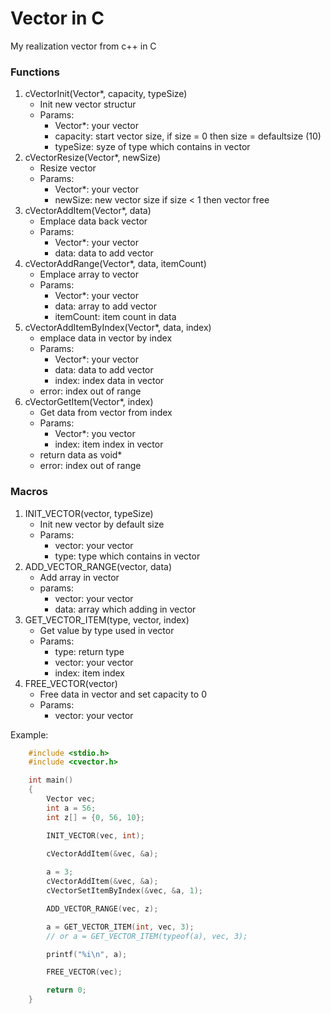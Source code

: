 # Vector in C
My realization vector from c++ in C

### Functions
1. cVectorInit(Vector*, capacity, typeSize)
   * Init new vector structur
   * Params:
      * Vector*: your vector
      * capacity: start vector size, if size = 0 then size = defaultsize (10)
      * typeSize: syze of type which contains in vector
2. cVectorResize(Vector*, newSize)
   * Resize vector
   * Params:
      * Vector*: your vector
      * newSize: new vector size if size < 1 then vector free
3. cVectorAddItem(Vector*, data)
   * Emplace data back vector
   * Params:
      * Vector*: your vector
      * data: data to add vector
4. cVectorAddRange(Vector*, data, itemCount)
   * Emplace array to vector
   * Params:
     * Vector*: your vector
     * data: array to add vector
     * itemCount: item count in data
5. cVectorAddItemByIndex(Vector*, data, index)
   * emplace data in vector by index
   * Params:
     * Vector*: your vector
     * data: data to add vector
     * index: index data in vector
   * error: index out of range
6. cVectorGetItem(Vector*, index)
   * Get data from vector from index
   * Params:
     * Vector*: you vector
     * index: item index in vector
   * return data as void*
   * error: index out of range

### Macros
1. INIT_VECTOR(vector, typeSize)
   * Init new vector by default size
   * Params:
     * vector: your vector
     * type: type which contains in vector
2. ADD_VECTOR_RANGE(vector, data)
   * Add array in vector
   * params:
     * vector: your vector
     * data: array which adding in vector
3. GET_VECTOR_ITEM(type, vector, index)
   * Get value by type used in vector
   * Params:
     * type: return type
     * vector: your vector
     * index: item index 
4. FREE_VECTOR(vector)
   * Free data in vector and set capacity to 0
   * Params:
     * vector: your vector

Example:
```c
    #include <stdio.h>
    #include <cvector.h>

    int main()
    {
        Vector vec;
        int a = 56;
        int z[] = {0, 56, 10};

        INIT_VECTOR(vec, int);

        cVectorAddItem(&vec, &a);
        
        a = 3;
        cVectorAddItem(&vec, &a);
        cVectorSetItemByIndex(&vec, &a, 1);

        ADD_VECTOR_RANGE(vec, z);

        a = GET_VECTOR_ITEM(int, vec, 3); 
        // or a = GET_VECTOR_ITEM(typeof(a), vec, 3);

        printf("%i\n", a);

        FREE_VECTOR(vec);

        return 0;
    }
```
